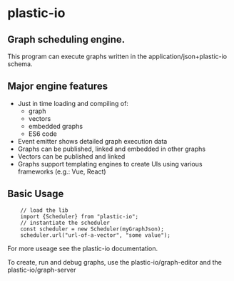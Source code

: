 # plastic-io

## Graph scheduling engine.

This program can execute graphs written in the application/json+plastic-io schema.

## Major engine features

* Just in time loading and compiling of:
    - graph
    - vectors
    - embedded graphs
    - ES6 code
* Event emitter shows detailed graph execution data
* Graphs can be published, linked and embedded in other graphs
* Vectors can be published and linked
* Graphs support templating engines to create UIs using various frameworks (e.g.: Vue, React)

## Basic Usage

```
    // load the lib
    import {Scheduler} from "plastic-io";
    // instantiate the scheduler
    const scheduler = new Scheduler(myGraphJson);
    scheduler.url("url-of-a-vector", "some value");
```

For more useage see the plastic-io documentation.

To create, run and debug graphs, use the plastic-io/graph-editor and the plastic-io/graph-server

